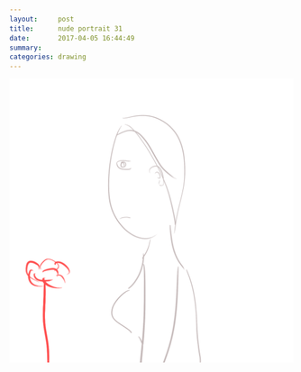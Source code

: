 ```yaml
---
layout:     post
title:      nude portrait 31
date:       2017-04-05 16:44:49
summary:    
categories: drawing
---
```

![nude portrait 31](/images/diary/nude-portrait-31.png ".")
